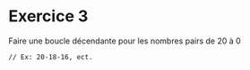 # Exercice 3 
 
Faire une boucle décendante pour les nombres pairs de 20 à 0

``` 
// Ex: 20-18-16, ect.
```
       